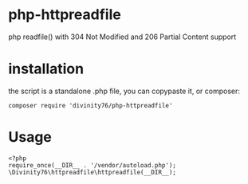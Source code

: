 # php-httpreadfile
php readfile() with 304 Not Modified and 206 Partial Content support

# installation
the script is a standalone .php file, you can copypaste it,
or composer:
```
composer require 'divinity76/php-httpreadfile'
```
# Usage

```
<?php
require_once(__DIR__ . '/vendor/autoload.php');
\Divinity76\httpreadfile\httpreadfile(__DIR__);
```
